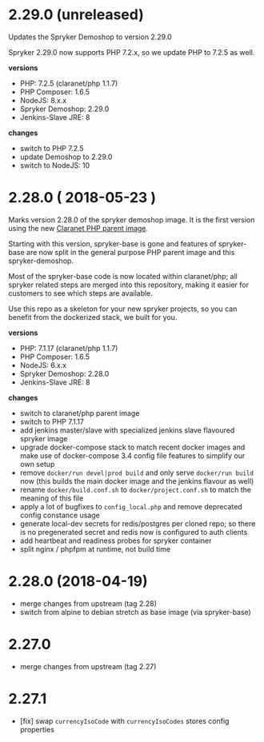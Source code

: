 
# 2.29.0 (unreleased)

Updates the Spryker Demoshop to version 2.29.0

Spryker 2.29.0 now supports PHP 7.2.x, so we update PHP to 7.2.5 as well.

**versions**
* PHP: 7.2.5 (claranet/php 1.1.7)
* PHP Composer: 1.6.5
* NodeJS: 8.x.x
* Spryker Demoshop: 2.29.0
* Jenkins-Slave JRE: 8

**changes**
* switch to PHP 7.2.5
* update Demoshop to 2.29.0
* switch to NodeJS: 10



# 2.28.0 ( 2018-05-23 )

Marks version 2.28.0 of the spryker demoshop image. It is the first version
using the new [Claranet PHP parent image](https://github.com/claranet/php).

Starting with this version, spryker-base is gone and features of spryker-base
are now split in the general purpose PHP parent image and this spryker-demoshop.

Most of the spryker-base code is now located within claranet/php; all spryker
related steps are merged into this repository, making it easier for customers
to see which steps are available.

Use this repo as a skeleton for your new spryker projects, so you can benefit
from the dockerized stack, we built for you.

**versions**
* PHP: 7.1.17 (claranet/php 1.1.7)
* PHP Composer: 1.6.5
* NodeJS: 6.x.x
* Spryker Demoshop: 2.28.0
* Jenkins-Slave JRE: 8

**changes**
* switch to claranet/php parent image
* switch to PHP 7.1.17
* add jenkins master/slave with specialized jenkins slave flavoured spryker image
* upgrade docker-compose stack to match recent docker images and make use of docker-compose 3.4 config file features to simplify our own setup
* remove `docker/run devel|prod build` and only serve `docker/run build` now (this builds the main docker image and the jenkins flavour as well)
* rename `docker/build.conf.sh` to `docker/project.conf.sh` to match the meaning of this file
* apply a lot of bugfixes to `config_local.php` and remove deprecated config constance usage
* generate local-dev secrets for redis/postgres per cloned repo; so there is no pregenerated secret and redis now is configured to auth clients
* add heartbeat and readiness probes for spryker container
* split nginx / phpfpm at runtime, not build time

# 2.28.0 (2018-04-19)

* merge changes from upstream (tag 2.28)
* switch from alpine to debian stretch as base image (via spryker-base)

# 2.27.0

* merge changes from upstream (tag 2.27)

# 2.27.1

* [fix] swap `currencyIsoCode` with `currencyIsoCodes` stores config properties
